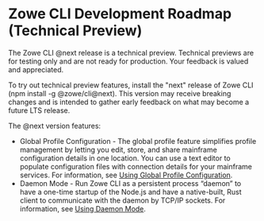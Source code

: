 # Zowe CLI Development Roadmap (Technical Preview)

<Badge text="Technical Preview"/> The Zowe CLI @next release is a technical preview. Technical previews are for testing only and are not ready for production. Your feedback is valued and appreciated.

To try out technical preview features, install the "next" release of Zowe CLI (npm install -g @zowe/cli@next). This version may receive breaking changes and is intended to gather early feedback on what may become a future LTS release.

The @next version features:
* Global Profile Configuration - The global profile feature simplifies profile management by letting you edit, store, and share mainframe configuration details in one location. You can use a text editor to populate configuration files with connection details for your mainframe services. For information, see [Using Global Profile Configuration](cli-using-global-profile-configuration.md).
* Daemon Mode - Run Zowe CLI as a persistent process “daemon” to have a one-time startup of the Node.js and have a native-built, Rust client to communicate with the daemon by TCP/IP sockets. For information, see [Using Daemon Mode](cli-using-daemon-mode.md).
